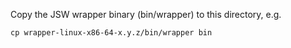 Copy the JSW wrapper binary (bin/wrapper) to this directory, e.g.

    cp wrapper-linux-x86-64-x.y.z/bin/wrapper bin
